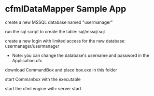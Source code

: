 # cfmlDataMapper Sample App

create a new MSSQL database named "usermanager"

run the sql script to create the table: sql/mssql.sql

create a new login with limited access for the new database: usermanager/usermanager
* Note: you can change the database's username and password in the Application.cfc

download CommandBox and place box.exe in this folder

start Commanbox with the executable

start the cfml engine with: server start
